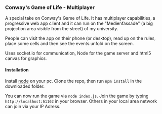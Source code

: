 ### Conway's Game of Life - Multiplayer

A special take on Conway's Game of Life. It has multiplayer capabilities, a progressive web app client and it can run on the "Medienfassade" (a big projection area visible from the street) of my university.

People can visit the app on their phone (or desktop), read up on the rules, place some cells and then see the events unfold on the screen.

Uses socket.io for communication, Node for the game server and html5 canvas for graphics.

#### Installation

Install [node](https://nodejs.org/en/) on your pc. Clone the repo, then run
`npm install`
in the downloaded folder.

You can now run the game via `node index.js`. Join the game by typing `http://localhost:61162` in your browser. Others in your local area network can join via your IP Adress.